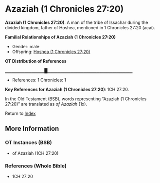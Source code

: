 # Azaziah (1 Chronicles 27:20)
**Azaziah (1 Chronicles 27:20)**. 
A man of the tribe of Issachar during the divided kingdom, father of Hoshea, mentioned in 1 Chronicles 27:20 (acai). 




**Familial Relationships of Azaziah (1 Chronicles 27:20)**


* Gender: male
* Offspring: [Hoshea (1 Chronicles 27:20)](Hoshea.2.md)


**OT Distribution of References**

▁▁▁▁▁▁▁▁▁▁▁▁█▁▁▁▁▁▁▁▁▁▁▁▁▁▁▁▁▁▁▁▁▁▁▁▁▁▁
* References: 1 Chronicles: 1



**Key References for Azaziah (1 Chronicles 27:20)**: 
1CH 27:20. 


In the Old Testament (BSB), words representing “Azaziah (1 Chronicles 27:20)” are translated as 
*of Azaziah* (1x). 




Return to [Index](00-Index.md)

## More Information

### OT Instances (BSB)

* of Azaziah (1CH 27:20)



### References (Whole Bible)

* 1CH 27:20



